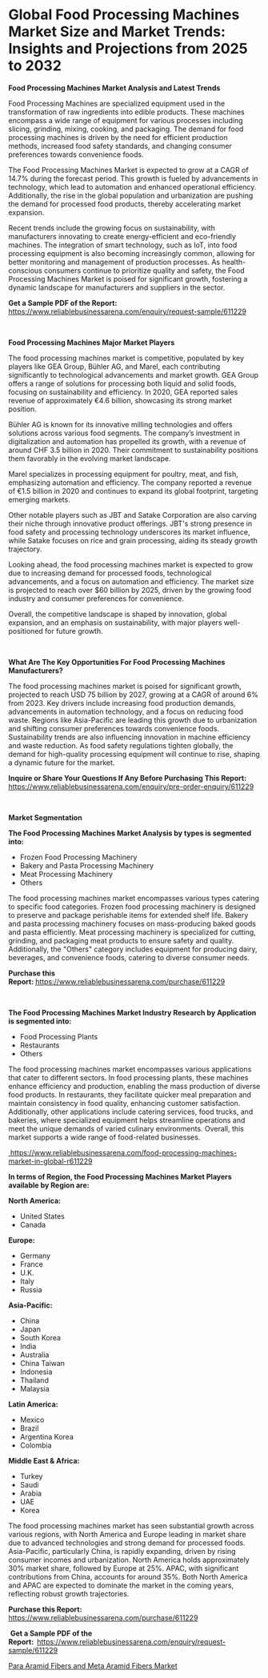<p><h1>Global Food Processing Machines Market Size and Market Trends: Insights and Projections from 2025 to 2032</h1></p><p><strong>Food Processing Machines Market Analysis and Latest Trends</strong></p>
<p><p>Food Processing Machines are specialized equipment used in the transformation of raw ingredients into edible products. These machines encompass a wide range of equipment for various processes including slicing, grinding, mixing, cooking, and packaging. The demand for food processing machines is driven by the need for efficient production methods, increased food safety standards, and changing consumer preferences towards convenience foods.</p><p>The Food Processing Machines Market is expected to grow at a CAGR of 14.7% during the forecast period. This growth is fueled by advancements in technology, which lead to automation and enhanced operational efficiency. Additionally, the rise in the global population and urbanization are pushing the demand for processed food products, thereby accelerating market expansion. </p><p>Recent trends include the growing focus on sustainability, with manufacturers innovating to create energy-efficient and eco-friendly machines. The integration of smart technology, such as IoT, into food processing equipment is also becoming increasingly common, allowing for better monitoring and management of production processes. As health-conscious consumers continue to prioritize quality and safety, the Food Processing Machines Market is poised for significant growth, fostering a dynamic landscape for manufacturers and suppliers in the sector.</p></p>
<p><strong>Get a Sample PDF of the Report:&nbsp;</strong> <a href="https://www.reliablebusinessarena.com/enquiry/request-sample/611229?utm_campaign=3533&utm_medium=2&utm_source=Github&utm_content=ia&utm_term=23032025&utm_id=food-processing-machines">https://www.reliablebusinessarena.com/enquiry/request-sample/611229</a></p>
<p>&nbsp;</p>
<p><strong>Food Processing Machines Major Market Players</strong></p>
<p><p>The food processing machines market is competitive, populated by key players like GEA Group, Bühler AG, and Marel, each contributing significantly to technological advancements and market growth. GEA Group offers a range of solutions for processing both liquid and solid foods, focusing on sustainability and efficiency. In 2020, GEA reported sales revenue of approximately €4.6 billion, showcasing its strong market position.</p><p>Bühler AG is known for its innovative milling technologies and offers solutions across various food segments. The company’s investment in digitalization and automation has propelled its growth, with a revenue of around CHF 3.5 billion in 2020. Their commitment to sustainability positions them favorably in the evolving market landscape.</p><p>Marel specializes in processing equipment for poultry, meat, and fish, emphasizing automation and efficiency. The company reported a revenue of €1.5 billion in 2020 and continues to expand its global footprint, targeting emerging markets.</p><p>Other notable players such as JBT and Satake Corporation are also carving their niche through innovative product offerings. JBT's strong presence in food safety and processing technology underscores its market influence, while Satake focuses on rice and grain processing, aiding its steady growth trajectory.</p><p>Looking ahead, the food processing machines market is expected to grow due to increasing demand for processed foods, technological advancements, and a focus on automation and efficiency. The market size is projected to reach over $60 billion by 2025, driven by the growing food industry and consumer preferences for convenience.</p><p>Overall, the competitive landscape is shaped by innovation, global expansion, and an emphasis on sustainability, with major players well-positioned for future growth.</p></p>
<p>&nbsp;</p>
<p><strong>What Are The Key Opportunities For Food Processing Machines Manufacturers?</strong></p>
<p><p>The food processing machines market is poised for significant growth, projected to reach USD 75 billion by 2027, growing at a CAGR of around 6% from 2023. Key drivers include increasing food production demands, advancements in automation technology, and a focus on reducing food waste. Regions like Asia-Pacific are leading this growth due to urbanization and shifting consumer preferences towards convenience foods. Sustainability trends are also influencing innovation in machine efficiency and waste reduction. As food safety regulations tighten globally, the demand for high-quality processing equipment will continue to rise, shaping a dynamic future for the market.</p></p>
<p><strong>Inquire or Share Your Questions If Any Before Purchasing This Report:</strong> <a href="https://www.reliablebusinessarena.com/enquiry/pre-order-enquiry/611229?utm_campaign=3533&utm_medium=2&utm_source=Github&utm_content=ia&utm_term=23032025&utm_id=food-processing-machines">https://www.reliablebusinessarena.com/enquiry/pre-order-enquiry/611229</a></p>
<p>&nbsp;</p>
<p><strong>Market Segmentation</strong></p>
<p><strong>The Food Processing Machines Market Analysis by types is segmented into:</strong></p>
<p><ul><li>Frozen Food Processing Machinery</li><li>Bakery and Pasta Processing Machinery</li><li>Meat Processing Machinery</li><li>Others</li></ul></p>
<p><p>The food processing machines market encompasses various types catering to specific food categories. Frozen food processing machinery is designed to preserve and package perishable items for extended shelf life. Bakery and pasta processing machinery focuses on mass-producing baked goods and pasta efficiently. Meat processing machinery is specialized for cutting, grinding, and packaging meat products to ensure safety and quality. Additionally, the "Others" category includes equipment for producing dairy, beverages, and convenience foods, catering to diverse consumer needs.</p></p>
<p><strong>Purchase this Report:&nbsp;</strong><a href="https://www.reliablebusinessarena.com/purchase/611229?utm_campaign=3533&utm_medium=2&utm_source=Github&utm_content=ia&utm_term=23032025&utm_id=food-processing-machines">https://www.reliablebusinessarena.com/purchase/611229</a></p>
<p>&nbsp;</p>
<p><strong>The Food Processing Machines Market Industry Research by Application is segmented into:</strong></p>
<p><ul><li>Food Processing Plants</li><li>Restaurants</li><li>Others</li></ul></p>
<p><p>The food processing machines market encompasses various applications that cater to different sectors. In food processing plants, these machines enhance efficiency and production, enabling the mass production of diverse food products. In restaurants, they facilitate quicker meal preparation and maintain consistency in food quality, enhancing customer satisfaction. Additionally, other applications include catering services, food trucks, and bakeries, where specialized equipment helps streamline operations and meet the unique demands of varied culinary environments. Overall, this market supports a wide range of food-related businesses.</p></p>
<p><a href="https://www.reliablebusinessarena.com/food-processing-machines-market-in-global-r611229?utm_campaign=3533&utm_medium=2&utm_source=Github&utm_content=ia&utm_term=23032025&utm_id=food-processing-machines">&nbsp;https://www.reliablebusinessarena.com/food-processing-machines-market-in-global-r611229</a></p>
<p><strong>In terms of Region, the Food Processing Machines Market Players available by Region are:</strong></p>
<p>
    <p> <strong> North America: </strong>
        <ul>
            <li>United States</li>
            <li>Canada</li>
        </ul>
        </p> 
    <p> <strong> Europe: </strong>
        <ul>
            <li>Germany</li>
            <li>France</li>
            <li>U.K.</li>
            <li>Italy</li>
            <li>Russia</li>
        </ul>
        </p> 
    <p> <strong> Asia-Pacific: </strong>
        <ul>
            <li>China</li>
            <li>Japan</li>
            <li>South Korea</li>
            <li>India</li>
            <li>Australia</li>
            <li>China Taiwan</li>
            <li>Indonesia</li>
            <li>Thailand</li>
            <li>Malaysia</li>
        </ul>
        </p> 
    <p> <strong> Latin America: </strong>
        <ul>
            <li>Mexico</li>
            <li>Brazil</li>
            <li>Argentina Korea</li>
            <li>Colombia</li>
        </ul>
        </p> 
    <p> <strong> Middle East & Africa: </strong>
        <ul>
            <li>Turkey</li>
            <li>Saudi</li>
            <li>Arabia</li>
            <li>UAE</li>
            <li>Korea</li>
        </ul>
    </p>
    </p>
<p><p>The food processing machines market has seen substantial growth across various regions, with North America and Europe leading in market share due to advanced technologies and strong demand for processed foods. Asia-Pacific, particularly China, is rapidly expanding, driven by rising consumer incomes and urbanization. North America holds approximately 30% market share, followed by Europe at 25%. APAC, with significant contributions from China, accounts for around 35%. Both North America and APAC are expected to dominate the market in the coming years, reflecting robust growth trajectories.</p></p>
<p><strong>Purchase this Report: </strong><a href="https://www.reliablebusinessarena.com/purchase/611229?utm_campaign=3533&utm_medium=2&utm_source=Github&utm_content=ia&utm_term=23032025&utm_id=food-processing-machines">https://www.reliablebusinessarena.com/purchase/611229</a></p>
<p>&nbsp;<strong>Get a Sample PDF of the Report:&nbsp;&nbsp;</strong><a href="https://www.reliablebusinessarena.com/enquiry/request-sample/611229?utm_campaign=3533&utm_medium=2&utm_source=Github&utm_content=ia&utm_term=23032025&utm_id=food-processing-machines">https://www.reliablebusinessarena.com/enquiry/request-sample/611229</a></p>
<p><strong></strong></p>
<p><p><a href="https://github.com/lecaneidreks/Market-Research-Report-List-1/blob/main/para-aramid-fibers-and-meta-aramid-fibers-market.md?utm_campaign=3533&utm_medium=2&utm_source=Github&utm_content=ia&utm_term=23032025&utm_id=food-processing-machines">Para Aramid Fibers and Meta Aramid Fibers Market</a></p></p>